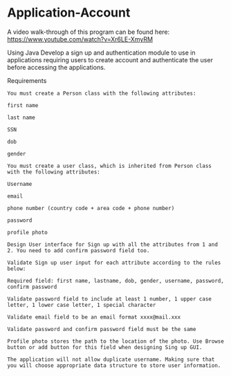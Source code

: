 # Application-Account

A video walk-through of this program can be found here: https://www.youtube.com/watch?v=Xr6LE-XmyRM

Using Java Develop a sign up and authentication module to use in applications requiring users to create account and authenticate the user before accessing the applications.

Requirements

    You must create a Person class with the following attributes:

    first name

    last name

    SSN

    dob

    gender

    You must create a user class, which is inherited from Person class with the following attributes:

    Username

    email

    phone number (country code + area code + phone number)

    password

    profile photo

    Design User interface for Sign up with all the attributes from 1 and 2. You need to add confirm password field too.

    Validate Sign up user input for each attribute according to the rules below:

    Required field: first name, lastname, dob, gender, username, password, confirm password

    Validate password field to include at least 1 number, 1 upper case letter, 1 lower case letter, 1 special character

    Validate email field to be an email format xxxx@mail.xxx

    Validate password and confirm password field must be the same

    Profile photo stores the path to the location of the photo. Use Browse button or add button for this field when designing Sing up GUI.

    The application will not allow duplicate username. Making sure that you will choose appropriate data structure to store user information.


